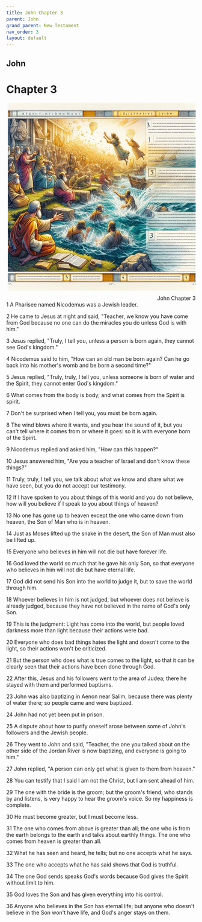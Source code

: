 ```yaml
---
title: John Chapter 3
parent: John
grand_parent: New Testament
nav_order: 3
layout: default
---
```


## John

# Chapter 3

<div style="clear: both; text-align: right;">
    <img src="/assets/Image/John/500/3.jpg" alt="John Chapter 3" class="chapter-image" style="max-width: 100%; height: auto; float: right; margin: 0 0 10px 10px; padding-left: 10%;">
    <figcaption style="font-size: 14px;">John Chapter 3</figcaption>
</div>
1 A Pharisee named Nicodemus was a Jewish leader.

2 He came to Jesus at night and said, "Teacher, we know you have come from God because no one can do the miracles you do unless God is with him."

3 Jesus replied, "Truly, I tell you, unless a person is born again, they cannot see God's kingdom."

4 Nicodemus said to him, "How can an old man be born again? Can he go back into his mother's womb and be born a second time?"

5 Jesus replied, "Truly, truly, I tell you, unless someone is born of water and the Spirit, they cannot enter God's kingdom."

6 What comes from the body is body; and what comes from the Spirit is spirit.

7 Don't be surprised when I tell you, you must be born again.

8 The wind blows where it wants, and you hear the sound of it, but you can't tell where it comes from or where it goes: so it is with everyone born of the Spirit.

9 Nicodemus replied and asked him, "How can this happen?"

10 Jesus answered him, "Are you a teacher of Israel and don't know these things?"

11 Truly, truly, I tell you, we talk about what we know and share what we have seen, but you do not accept our testimony.

12 If I have spoken to you about things of this world and you do not believe, how will you believe if I speak to you about things of heaven?

13 No one has gone up to heaven except the one who came down from heaven, the Son of Man who is in heaven.

14 Just as Moses lifted up the snake in the desert, the Son of Man must also be lifted up.

15 Everyone who believes in him will not die but have forever life.

16 God loved the world so much that he gave his only Son, so that everyone who believes in him will not die but have eternal life.

17 God did not send his Son into the world to judge it, but to save the world through him.

18 Whoever believes in him is not judged, but whoever does not believe is already judged, because they have not believed in the name of God's only Son.

19 This is the judgment: Light has come into the world, but people loved darkness more than light because their actions were bad.

20 Everyone who does bad things hates the light and doesn't come to the light, so their actions won't be criticized.

21 But the person who does what is true comes to the light, so that it can be clearly seen that their actions have been done through God.

22 After this, Jesus and his followers went to the area of Judea; there he stayed with them and performed baptisms.

23 John was also baptizing in Aenon near Salim, because there was plenty of water there; so people came and were baptized.

24 John had not yet been put in prison.

25 A dispute about how to purify oneself arose between some of John's followers and the Jewish people.

26 They went to John and said, "Teacher, the one you talked about on the other side of the Jordan River is now baptizing, and everyone is going to him."

27 John replied, "A person can only get what is given to them from heaven."

28 You can testify that I said I am not the Christ, but I am sent ahead of him.

29 The one with the bride is the groom; but the groom's friend, who stands by and listens, is very happy to hear the groom's voice. So my happiness is complete.

30 He must become greater, but I must become less.

31 The one who comes from above is greater than all; the one who is from the earth belongs to the earth and talks about earthly things. The one who comes from heaven is greater than all.

32 What he has seen and heard, he tells; but no one accepts what he says.

33 The one who accepts what he has said shows that God is truthful.

34 The one God sends speaks God's words because God gives the Spirit without limit to him.

35 God loves the Son and has given everything into his control.

36 Anyone who believes in the Son has eternal life; but anyone who doesn't believe in the Son won't have life, and God's anger stays on them.


